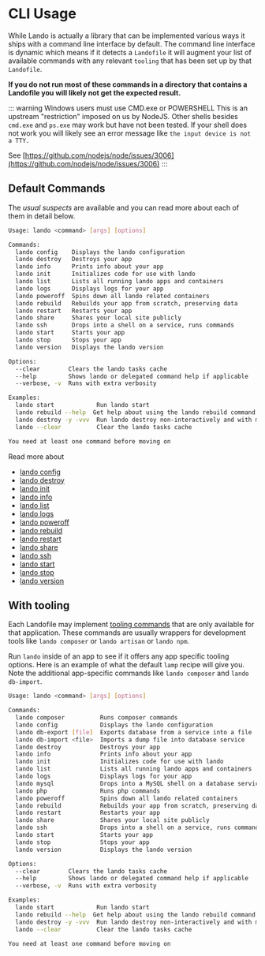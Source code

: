 # CLI Usage

While Lando is actually a library that can be implemented various ways it ships with a command line interface by default. The command line interface is dynamic which means if it detects a `Landofile` it will augment your list of available commands with any relevant `tooling` that has been set up by that `Landofile`.

**If you do not run most of these commands in a directory that contains a Landofile you will likely not get the expected result.**

::: warning Windows users must use CMD.exe or POWERSHELL
This is an upstream "restriction" imposed on us by NodeJS. Other shells besides `cmd.exe` and `ps.exe` may work but have not been tested. If your shell does not work you will likely see an error message like `the input device is not a TTY.`

See [https://github.com/nodejs/node/issues/3006](https://github.com/nodejs/node/issues/3006)
:::

## Default Commands

The *usual suspects* are available and you can read more about each of them in detail below.

```bash
Usage: lando <command> [args] [options]

Commands:
  lando config    Displays the lando configuration
  lando destroy   Destroys your app
  lando info      Prints info about your app
  lando init      Initializes code for use with lando
  lando list      Lists all running lando apps and containers
  lando logs      Displays logs for your app
  lando poweroff  Spins down all lando related containers
  lando rebuild   Rebuilds your app from scratch, preserving data
  lando restart   Restarts your app
  lando share     Shares your local site publicly
  lando ssh       Drops into a shell on a service, runs commands
  lando start     Starts your app
  lando stop      Stops your app
  lando version   Displays the lando version

Options:
  --clear        Clears the lando tasks cache
  --help         Shows lando or delegated command help if applicable
  --verbose, -v  Runs with extra verbosity

Examples:
  lando start            Run lando start
  lando rebuild --help  Get help about using the lando rebuild command
  lando destroy -y -vvv  Run lando destroy non-interactively and with maximum verbosity
  lando --clear          Clear the lando tasks cache

You need at least one command before moving on
```

Read more about

*   [lando config](config.md)
*   [lando destroy](destroy.md)
*   [lando init](init.md)
*   [lando info](info.md)
*   [lando list](list.md)
*   [lando logs](logs.md)
*   [lando poweroff](poweroff.md)
*   [lando rebuild](rebuild.md)
*   [lando restart](restart.md)
*   [lando share](share.md)
*   [lando ssh](ssh.md)
*   [lando start](start.md)
*   [lando stop](stop.md)
*   [lando version](version.md)

## With tooling

Each Landofile may implement [tooling commands](./../config/tooling.md) that are only available for that application. These commands are usually wrappers for development tools like `lando composer` or `lando artisan` or `lando npm`.

Run `lando` inside of an app to see if it offers any app specific tooling options. Here is an example of what the default `lamp` recipe will give you. Note the additional app-specific commands like `lando composer` and `lando db-import`.

```bash
Usage: lando <command> [args] [options]

Commands:
  lando composer          Runs composer commands
  lando config            Displays the lando configuration
  lando db-export [file]  Exports database from a service into a file
  lando db-import <file>  Imports a dump file into database service
  lando destroy           Destroys your app
  lando info              Prints info about your app
  lando init              Initializes code for use with lando
  lando list              Lists all running lando apps and containers
  lando logs              Displays logs for your app
  lando mysql             Drops into a MySQL shell on a database service
  lando php               Runs php commands
  lando poweroff          Spins down all lando related containers
  lando rebuild           Rebuilds your app from scratch, preserving data
  lando restart           Restarts your app
  lando share             Shares your local site publicly
  lando ssh               Drops into a shell on a service, runs commands
  lando start             Starts your app
  lando stop              Stops your app
  lando version           Displays the lando version

Options:
  --clear        Clears the lando tasks cache
  --help         Shows lando or delegated command help if applicable
  --verbose, -v  Runs with extra verbosity

Examples:
  lando start            Run lando start
  lando rebuild --help  Get help about using the lando rebuild command
  lando destroy -y -vvv  Run lando destroy non-interactively and with maximum verbosity
  lando --clear          Clear the lando tasks cache

You need at least one command before moving on
```
